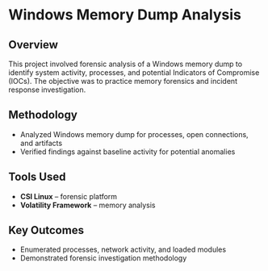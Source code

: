 # Windows Memory Dump Analysis

## Overview
This project involved forensic analysis of a Windows memory dump to identify system activity, processes, and potential Indicators of Compromise (IOCs). 
The objective was to practice memory forensics and incident response investigation.

## Methodology
- Analyzed Windows memory dump for processes, open connections, and artifacts  
- Verified findings against baseline activity for potential anomalies  

## Tools Used
- **CSI Linux** – forensic platform  
- **Volatility Framework** – memory analysis  

## Key Outcomes
- Enumerated processes, network activity, and loaded modules  
- Demonstrated forensic investigation methodology  
